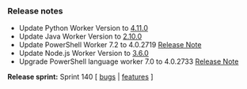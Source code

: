 ### Release notes

<!-- Please add your release notes in the following format:
- My change description (#PR)
-->
- Update Python Worker Version to [4.11.0](https://github.com/Azure/azure-functions-python-worker/releases/tag/4.11.0)
- Update Java Worker Version to [2.10.0](https://github.com/Azure/azure-functions-java-worker/releases/tag/2.10.0)
- Update PowerShell Worker 7.2 to 4.0.2719 [Release Note](https://github.com/Azure/azure-functions-powershell-worker/releases/tag/v4.0.2719)
- Update Node.js Worker Version to [3.6.0](https://github.com/Azure/azure-functions-nodejs-worker/releases/tag/v3.6.0)
- Upgrade PowerShell language worker 7.0 to 4.0.2733 [Release Note](https://github.com/Azure/azure-functions-powershell-worker/releases/tag/v4.0.2733)

**Release sprint:** Sprint 140
[ [bugs](https://github.com/Azure/azure-functions-host/issues?q=is%3Aissue+milestone%3A%22Functions+Sprint+140%22+label%3Abug+is%3Aclosed) | [features](https://github.com/Azure/azure-functions-host/issues?q=is%3Aissue+milestone%3A%22Functions+Sprint+140%22+label%3Afeature+is%3Aclosed) ]
